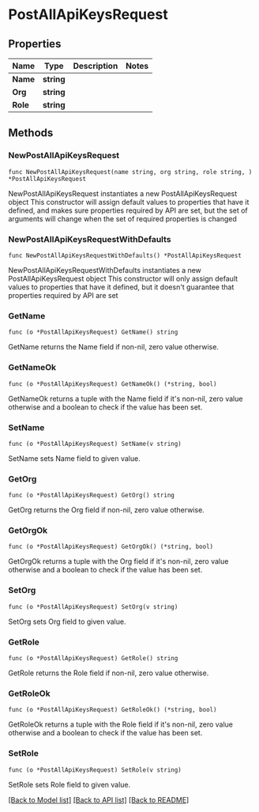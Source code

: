 # PostAllApiKeysRequest

## Properties

Name | Type | Description | Notes
------------ | ------------- | ------------- | -------------
**Name** | **string** |  | 
**Org** | **string** |  | 
**Role** | **string** |  | 

## Methods

### NewPostAllApiKeysRequest

`func NewPostAllApiKeysRequest(name string, org string, role string, ) *PostAllApiKeysRequest`

NewPostAllApiKeysRequest instantiates a new PostAllApiKeysRequest object
This constructor will assign default values to properties that have it defined,
and makes sure properties required by API are set, but the set of arguments
will change when the set of required properties is changed

### NewPostAllApiKeysRequestWithDefaults

`func NewPostAllApiKeysRequestWithDefaults() *PostAllApiKeysRequest`

NewPostAllApiKeysRequestWithDefaults instantiates a new PostAllApiKeysRequest object
This constructor will only assign default values to properties that have it defined,
but it doesn't guarantee that properties required by API are set

### GetName

`func (o *PostAllApiKeysRequest) GetName() string`

GetName returns the Name field if non-nil, zero value otherwise.

### GetNameOk

`func (o *PostAllApiKeysRequest) GetNameOk() (*string, bool)`

GetNameOk returns a tuple with the Name field if it's non-nil, zero value otherwise
and a boolean to check if the value has been set.

### SetName

`func (o *PostAllApiKeysRequest) SetName(v string)`

SetName sets Name field to given value.


### GetOrg

`func (o *PostAllApiKeysRequest) GetOrg() string`

GetOrg returns the Org field if non-nil, zero value otherwise.

### GetOrgOk

`func (o *PostAllApiKeysRequest) GetOrgOk() (*string, bool)`

GetOrgOk returns a tuple with the Org field if it's non-nil, zero value otherwise
and a boolean to check if the value has been set.

### SetOrg

`func (o *PostAllApiKeysRequest) SetOrg(v string)`

SetOrg sets Org field to given value.


### GetRole

`func (o *PostAllApiKeysRequest) GetRole() string`

GetRole returns the Role field if non-nil, zero value otherwise.

### GetRoleOk

`func (o *PostAllApiKeysRequest) GetRoleOk() (*string, bool)`

GetRoleOk returns a tuple with the Role field if it's non-nil, zero value otherwise
and a boolean to check if the value has been set.

### SetRole

`func (o *PostAllApiKeysRequest) SetRole(v string)`

SetRole sets Role field to given value.



[[Back to Model list]](../README.md#documentation-for-models) [[Back to API list]](../README.md#documentation-for-api-endpoints) [[Back to README]](../README.md)


